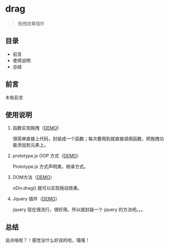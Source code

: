 drag
====

> 拖拽效果插件

## 目录

- 前言
- 使用说明
- 总结

## 前言

木有前言

## 使用说明
    
1. 函数实现拖拽（[DEMO](drag2.html))
    
    很简单直接上代码，封装成一个函数；每次要用到就直接调用函数，把拖拽功能添加到元素上。
    
2. prototype.js OOP 方式（[DEMO](drag3.html)）
    
    Prototype.js 方式声明类，继承方式。
    
3. DOM方法（[DEMO](drag4.html)）
    
    oDiv.drag() 就可以实现拖动效果。
    
4. Jquery 插件（[DEMO](drag5.html)）
    
    jquery 现在很流行，很好用。所以就封装一个 jquery 的方法吧。。。

## 总结

说点啥呢？！感觉没什么好说的哈，嘻嘻！